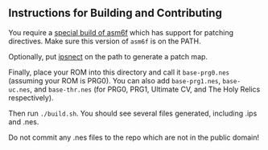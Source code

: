## Instructions for Building and Contributing

You require a [special build of asm6f](https://github.com/nstbayless/asm6f) which has support for patching directives. Make sure this version of `asm6f` is on the PATH.

Optionally, put [ipsnect](https://github.com/nstbayless/ipsnect) on the path to generate a patch map.

Finally, place your ROM into this directory and call it `base-prg0.nes` (assuming your ROM is PRG0). You can also
add `base-prg1.nes`, `base-uc.nes`, and `base-thr.nes` (for PRG0,
    PRG1, Ultimate CV, and The Holy Relics respectively).

Then run `./build.sh`. You should see several files generated, including .ips and .nes.

Do not commit any .nes files to the repo which are not in the public domain!